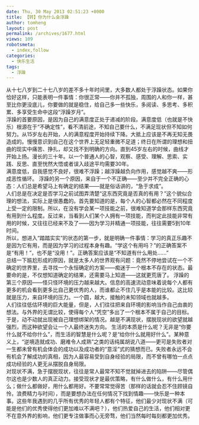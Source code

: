 ```yaml
---
date: Thu, 30 May 2013 02:51:23 +0000
title: 【转】你为什么会浮躁
author: tomheng
layout: post
permalink: /archives/1677.html
views: 109
robotsmeta:
  - index,follow
categories:
  - 快乐生活
tags:
  - 浮躁
---
```

从十七八岁到二十七八岁的差不多十年时间里，大多数人都处于浮躁状态。如果你恰好这样，只能表明一件事情：你很正常——你并不孤独，周围的人和你一样，甚至比你更没底儿，你要做的就是稳住，给自己多一些快乐，多阅读、多思考、多积累、多享受生命中这段“浮躁岁月”。  
浮躁的首要原因，是因为自己的满意度正处于递减的阶段。满意度低（也就是不快乐）根源在于“不确定性”，看不清前途，不知自己要什么，不满足现状但不知如何努力。从15岁左右开始，人的满意程度开始持续下降。大抵上应该是不再无知无畏造成的。慢慢意识到自己在这个世界上无足轻重微不足道；终日在所谓的理想和扭曲的现实中痛苦、挣扎，却又找不到明确的方向。直到45岁左右的时候，曲线才开始上扬。漫长的三十年。以一个普通人的心智，观察、感受、理解、思索、实践、反思、直至恍然大悟或者误入歧途平均需要30年。  
满意度低，自我感觉不良好，很难不浮躁；越浮躁越负向作用，感觉越不爽——形成恶性循环。 浮躁的另一个原因，来自于一个不正确——至少并不完全正确的心态：人们总是希望马上有确定的结果——就是俗话讲的，“急于求成”。  
人们总是在决定是否学习之前试图弄清楚“这东西究竟是否真的有用？”这个貌似合理的想法，实际上是很愚蠢的。首先要知道的是，每个人的心智都必然在不同程度上受一定的限制。所以，在没有学会某一项技能之前，很难知道学会那样东西究竟有用到什么程度。反过来，当看到人们某个人拥有一项技能，而判定此技能非常有用的时候，又往往已经来不及了——因为学习并精通一项技能，往往需要5到10年时间。  
所以，想进入“踏踏实实”的状态的第一步，就是明确一件事情：学习的真正乐趣不是因为它有用，而是因为学习的过程本身有趣。“学这个有用吗？”的正确答案不是“有用！”，也不是“没用！”。正确答案应该是“不知道有什么用处……”  
总结一下尴尬形成的原因，就是太多人的世界观有问题：竟然不停地尝试在一个不确定的世界里，去寻找一个永恒确定的方案——痴迷于一个根本不存在的状态。最要命的是，不仅想知道确定的结果，还需要马上知道——这就更荒唐了。 浮躁的第三个原因——怪只怪环境的压力越来越大。信息的高速流动意味着说每个人都有更多的机会看到更多比自己更优秀的人，而谁都止不住几乎是本能的比较。这比较就是压力，来自环境的压力。一个圆，越大，接触的未知领域也就越多。  
人们往往低估环境的巨大能量，但是，人们往往把来自环境的影响当作自己由衷的想法。与外界的无谓比较，使得每个人“凭空”多出了一个根本不属于自己的目标。于是，动不动就出现被自己理想绑架的情况。越是不满现状，摆脱现状的欲望就越强烈，而这种欲望会让一个人最终迷失方向。 生活的本质是什么呢？无非是“你要什么就不给你什么”，而生活的智慧是什么呢？是“给你什么就用好什么”。某种意义上，“逆境造就成功、磨难令人成熟”之类的话纯属胡说八道——更可是失败者对一生都未曾有机会体会的成功以及成功者的“意淫”式的猜想而已。失败者永远不会有机会了解成功的真相，因为人最容易受到自身经验的局限，而不曾有哪怕一点点成功经验的人更无从摆脱自身局限。  
对现状不满，急于摆脱现状，往往是常人最常不知不觉就掉进去的陷阱——尽管偶尔这也是少数人的真正动力。接受现状才是最优策略，有什么做什么，有什么用什么；做什么都做好，用什么都用好。不要常常觉得苦（那样的话就会忍不住顾镜自怜，浪费精力与时间），而是要想办法在任何情况下找到情趣——快乐是一种本事。这些年我遇到的几乎所有优秀的年轻人都有个特征，他们最少对现状不满（可能是他们的优秀使得他们更加难以不满吧？），他们热爱自己的生活，他们相对更不在意外界的影响，他们更专注做事而心无旁骛，他们当然每时每刻都更加优秀。

